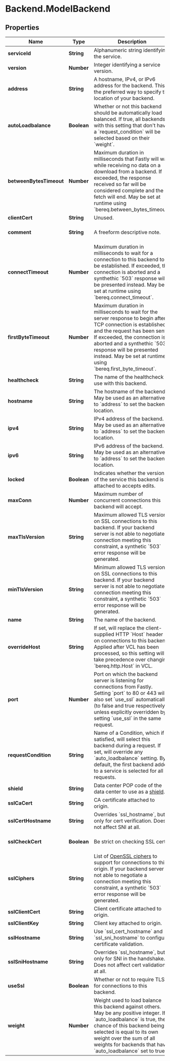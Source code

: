 # Backend.ModelBackend

## Properties

Name | Type | Description | Notes
------------ | ------------- | ------------- | -------------
**serviceId** | **String** | Alphanumeric string identifying the service. | [optional] [readonly] 
**version** | **Number** | Integer identifying a service version. | [optional] [readonly] 
**address** | **String** | A hostname, IPv4, or IPv6 address for the backend. This is the preferred way to specify the location of your backend. | [optional] 
**autoLoadbalance** | **Boolean** | Whether or not this backend should be automatically load balanced. If true, all backends with this setting that don&#39;t have a &#x60;request_condition&#x60; will be selected based on their &#x60;weight&#x60;. | [optional] 
**betweenBytesTimeout** | **Number** | Maximum duration in milliseconds that Fastly will wait while receiving no data on a download from a backend. If exceeded, the response received so far will be considered complete and the fetch will end. May be set at runtime using &#x60;bereq.between_bytes_timeout&#x60;. | [optional] 
**clientCert** | **String** | Unused. | [optional] 
**comment** | **String** | A freeform descriptive note. | [optional] [default to &#39;&#39;]
**connectTimeout** | **Number** | Maximum duration in milliseconds to wait for a connection to this backend to be established. If exceeded, the connection is aborted and a synthethic &#x60;503&#x60; response will be presented instead. May be set at runtime using &#x60;bereq.connect_timeout&#x60;. | [optional] 
**firstByteTimeout** | **Number** | Maximum duration in milliseconds to wait for the server response to begin after a TCP connection is established and the request has been sent. If exceeded, the connection is aborted and a synthethic &#x60;503&#x60; response will be presented instead. May be set at runtime using &#x60;bereq.first_byte_timeout&#x60;. | [optional] 
**healthcheck** | **String** | The name of the healthcheck to use with this backend. | [optional] 
**hostname** | **String** | The hostname of the backend. May be used as an alternative to &#x60;address&#x60; to set the backend location. | [optional] 
**ipv4** | **String** | IPv4 address of the backend. May be used as an alternative to &#x60;address&#x60; to set the backend location. | [optional] 
**ipv6** | **String** | IPv6 address of the backend. May be used as an alternative to &#x60;address&#x60; to set the backend location. | [optional] 
**locked** | **Boolean** | Indicates whether the version of the service this backend is attached to accepts edits. | [optional] [readonly] 
**maxConn** | **Number** | Maximum number of concurrent connections this backend will accept. | [optional] 
**maxTlsVersion** | **String** | Maximum allowed TLS version on SSL connections to this backend. If your backend server is not able to negotiate a connection meeting this constraint, a synthetic &#x60;503&#x60; error response will be generated. | [optional] 
**minTlsVersion** | **String** | Minimum allowed TLS version on SSL connections to this backend. If your backend server is not able to negotiate a connection meeting this constraint, a synthetic &#x60;503&#x60; error response will be generated. | [optional] 
**name** | **String** | The name of the backend. | [optional] 
**overrideHost** | **String** | If set, will replace the client-supplied HTTP &#x60;Host&#x60; header on connections to this backend. Applied after VCL has been processed, so this setting will take precedence over changing &#x60;bereq.http.Host&#x60; in VCL. | [optional] 
**port** | **Number** | Port on which the backend server is listening for connections from Fastly. Setting &#x60;port&#x60; to 80 or 443 will also set &#x60;use_ssl&#x60; automatically (to false and true respectively), unless explicitly overridden by setting &#x60;use_ssl&#x60; in the same request. | [optional] 
**requestCondition** | **String** | Name of a Condition, which if satisfied, will select this backend during a request. If set, will override any &#x60;auto_loadbalance&#x60; setting. By default, the first backend added to a service is selected for all requests. | [optional] 
**shield** | **String** | Data center POP code of the data center to use as a [shield](https://docs.fastly.com/en/guides/shielding). | [optional] 
**sslCaCert** | **String** | CA certificate attached to origin. | [optional] 
**sslCertHostname** | **String** | Overrides &#x60;ssl_hostname&#x60;, but only for cert verification. Does not affect SNI at all. | [optional] 
**sslCheckCert** | **Boolean** | Be strict on checking SSL certs. | [optional] [default to true]
**sslCiphers** | **String** | List of [OpenSSL ciphers](https://www.openssl.org/docs/manmaster/man1/ciphers.html) to support for connections to this origin. If your backend server is not able to negotiate a connection meeting this constraint, a synthetic &#x60;503&#x60; error response will be generated. | [optional] 
**sslClientCert** | **String** | Client certificate attached to origin. | [optional] 
**sslClientKey** | **String** | Client key attached to origin. | [optional] 
**sslHostname** | **String** | Use &#x60;ssl_cert_hostname&#x60; and &#x60;ssl_sni_hostname&#x60; to configure certificate validation. | [optional] 
**sslSniHostname** | **String** | Overrides &#x60;ssl_hostname&#x60;, but only for SNI in the handshake. Does not affect cert validation at all. | [optional] 
**useSsl** | **Boolean** | Whether or not to require TLS for connections to this backend. | [optional] 
**weight** | **Number** | Weight used to load balance this backend against others. May be any positive integer. If &#x60;auto_loadbalance&#x60; is true, the chance of this backend being selected is equal to its own weight over the sum of all weights for backends that have &#x60;auto_loadbalance&#x60; set to true. | [optional] 



